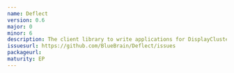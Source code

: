 ```yaml
---
name: Deflect
version: 0.6
major: 0
minor: 6
description: The client library to write applications for DisplayCluster
issuesurl: https://github.com/BlueBrain/Deflect/issues
packageurl: 
maturity: EP
---
```

